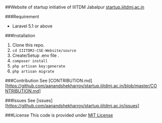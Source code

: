 ##Website of startup initiative of IIITDM Jabalpur <a href="http://startup.iiitdmj.ac.in">startup.iiitdmj.ac.in</a>


###Requirement
* Laravel 5.1 or above


###Installation
1. Clone this repo.
2. `cd IIITDMJ-CSE-Website/source`
3. Create/Setup .env file .
4. `composer install`
5. `php artisan key:generate`
6. `php artisan migrate`

###Contribution
See [CONTRIBUTION.md][https://github.com/aanandshekharroy/startup.iiitdmj.ac.in/blob/master/CONTRIBUTION.md]

###Issues
See [issues][https://github.com/aanandshekharroy/startup.iiitdmj.ac.in/issues]


###License
This code is provided under <a href="http://choosealicense.com/licenses/mit/">MIT License</a>
